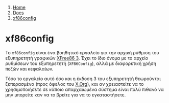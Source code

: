 <!-- -
Title: xf86config
First Published: 2012-04-04
- -->

<ol class="breadcrumb" itemprop="breadcrumb">
	<li><a href="/">Home</a></li>
	<li><a href="/docs/">Docs</a></li>
	<li><a href="/docs/xf86config.el.html">xf86config</a></li>
</ol>

xf86config
==========

Το `xf86config` είναι ένα βοηθητικό εργαλείο για την αρχική ρύθμιση του 
εξυπηρετητή γραφικών [XFree86 3](/docs/xfree86-3.el.html). Έχει το ίδιο 
όνομα με το αρχείο ρυθμίσεων του εξυπηρετητή (`XF86Config`), αλλά με 
διαφορετική χρήση πεζών και κεφαλαίων.

Τόσο το εργαλείο αυτό όσο και η έκδοση 3 του εξυπηρετητή θεωρούνται 
ξεπερασμένα (προς όφελος του [X.Org](x.org.el.html)), και αν χρειαστείτε 
να το χρησιμοποιήσετε σε κάποιο απαρχαιωμένα σύστημα είναι πολύ πιθανό 
να μην μπορείτε καν να το βρείτε για να το εγκαταστήσετε.

